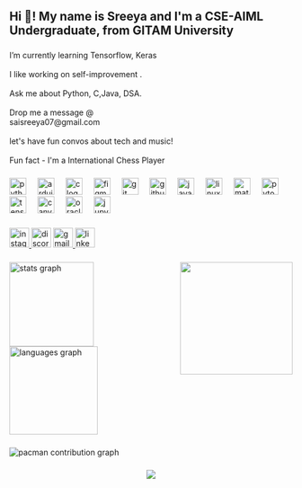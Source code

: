 <h2 align="left">Hi 👋! My name is Sreeya and I'm a CSE-AIML Undergraduate, from GITAM University</h2>

###

<p align="left">I’m currently learning Tensorflow, Keras<br><br>I like working on self-improvement .<br><br>Ask me about Python, C,Java, DSA.<br><br>Drop me a message @<br>saisreeya07@gmail.com<br><br>let's have fun convos about tech and music!<br><br>Fun fact - I'm a International Chess Player</p>

###

<div align="left">
  <img src="https://cdn.jsdelivr.net/gh/devicons/devicon/icons/python/python-original.svg" height="30" alt="python logo"  />
  <img width="12" />
  <img src="https://cdn.jsdelivr.net/gh/devicons/devicon/icons/arduino/arduino-original.svg" height="30" alt="arduino logo"  />
  <img width="12" />
  <img src="https://cdn.jsdelivr.net/gh/devicons/devicon/icons/c/c-original.svg" height="30" alt="c logo"  />
  <img width="12" />
  <img src="https://cdn.jsdelivr.net/gh/devicons/devicon/icons/figma/figma-original.svg" height="30" alt="figma logo"  />
  <img width="12" />
  <img src="https://cdn.jsdelivr.net/gh/devicons/devicon/icons/git/git-original.svg" height="30" alt="git logo"  />
  <img width="12" />
  <img src="https://cdn.jsdelivr.net/gh/devicons/devicon/icons/github/github-original.svg" height="30" alt="github logo"  />
  <img width="12" />
  <img src="https://cdn.jsdelivr.net/gh/devicons/devicon/icons/java/java-original.svg" height="30" alt="java logo"  />
  <img width="12" />
  <img src="https://cdn.jsdelivr.net/gh/devicons/devicon/icons/linux/linux-original.svg" height="30" alt="linux logo"  />
  <img width="12" />
  <img src="https://cdn.jsdelivr.net/gh/devicons/devicon/icons/matlab/matlab-original.svg" height="30" alt="matlab logo"  />
  <img width="12" />
  <img src="https://cdn.jsdelivr.net/gh/devicons/devicon/icons/pytorch/pytorch-original.svg" height="30" alt="pytorch logo"  />
  <img width="12" />
  <img src="https://cdn.jsdelivr.net/gh/devicons/devicon/icons/tensorflow/tensorflow-original.svg" height="30" alt="tensorflow logo"  />
  <img width="12" />
  <img src="https://cdn.jsdelivr.net/gh/devicons/devicon/icons/canva/canva-original.svg" height="30" alt="canva logo"  />
  <img width="12" />
  <img src="https://cdn.jsdelivr.net/gh/devicons/devicon/icons/oracle/oracle-original.svg" height="30" alt="oracle logo"  />
  <img width="12" />
  <img src="https://cdn.jsdelivr.net/gh/devicons/devicon/icons/jupyter/jupyter-original.svg" height="30" alt="jupyter logo"  />
</div>

###

<div align="left">
  <a href="https://www.instagram.com/sreeya_naidu/?api=postMessage" target="_blank">
    <img src="https://img.shields.io/static/v1?message=Instagram&logo=instagram&label=&color=E4405F&logoColor=white&labelColor=&style=for-the-badge" height="35" alt="instagram logo"  />
  </a>
  <img src="https://img.shields.io/static/v1?message=Discord&logo=discord&label=&color=7289DA&logoColor=white&labelColor=&style=for-the-badge" height="35" alt="discord logo"  />
  <a href="saisreeya07@gmail.com" target="_blank">
    <img src="https://img.shields.io/static/v1?message=Gmail&logo=gmail&label=&color=D14836&logoColor=white&labelColor=&style=for-the-badge" height="35" alt="gmail logo"  />
  </a>
  <a href="https://www.linkedin.com/in/sreeya-naidu-b4461b264/" target="_blank">
    <img src="https://img.shields.io/static/v1?message=LinkedIn&logo=linkedin&label=&color=0077B5&logoColor=white&labelColor=&style=for-the-badge" height="35" alt="linkedin logo"  />
  </a>
</div>

###

<img align="right" height="200" src="https://mellfire.com/wp-content/uploads/2019/03/79c1da9e-38be-448d-8289-2742a0af1747.gif"  />

###

<div align="left">
  <img src="https://github-readme-stats.vercel.app/api?username=Sreeyanaidu&hide_title=false&hide_rank=false&show_icons=true&include_all_commits=true&count_private=true&disable_animations=false&theme=apprentice&locale=en&hide_border=false&order=1" height="150" alt="stats graph"  />
  <img src="https://github-readme-stats.vercel.app/api/top-langs?username=Sreeyanaidu&locale=en&hide_title=false&layout=compact&card_width=320&langs_count=10&theme=apprentice&hide_border=false&order=2" height="157" alt="languages graph"  />
</div>

###

<picture>
  <source media="(prefers-color-scheme: dark)" srcset="https://raw.githubusercontent.com/Sreeyanaidu/Sreeyanaidu/output/pacman-contribution-graph-dark.svg">
  <source media="(prefers-color-scheme: light)" srcset="https://raw.githubusercontent.com/Sreeyanaidu/Sreeyanaidu/output/pacman-contribution-graph.svg">
  <img alt="pacman contribution graph" src="https://raw.githubusercontent.com/Sreeyanaidu/Sreeyanaidu/output/pacman-contribution-graph.svg">
</picture>

###

<div align="center">
  <img src="https://profile-counter.glitch.me/Sreeyanaidu/count.svg?"  />
</div>

###
